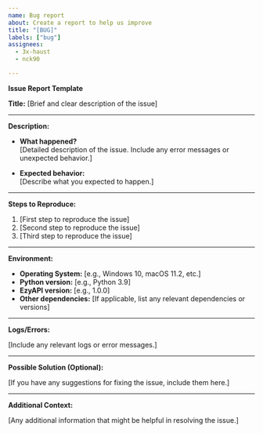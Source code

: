 ```yaml
---
name: Bug report
about: Create a report to help us improve
title: "[BUG]"
labels: ["bug"]
assignees:
  - 3x-haust
  - nck90

---
```


**Issue Report Template**

**Title:**
[Brief and clear description of the issue]

---

**Description:**

- **What happened?**  
  [Detailed description of the issue. Include any error messages or unexpected behavior.]

- **Expected behavior:**  
  [Describe what you expected to happen.]

---

**Steps to Reproduce:**

1. [First step to reproduce the issue]
2. [Second step to reproduce the issue]
3. [Third step to reproduce the issue]

---

**Environment:**

- **Operating System:** [e.g., Windows 10, macOS 11.2, etc.]
- **Python version:** [e.g., Python 3.9]
- **EzyAPI version:** [e.g., 1.0.0]
- **Other dependencies:** [If applicable, list any relevant dependencies or versions]

---

**Logs/Errors:**

[Include any relevant logs or error messages.]

---

**Possible Solution (Optional):**

[If you have any suggestions for fixing the issue, include them here.]

---

**Additional Context:**

[Any additional information that might be helpful in resolving the issue.]
